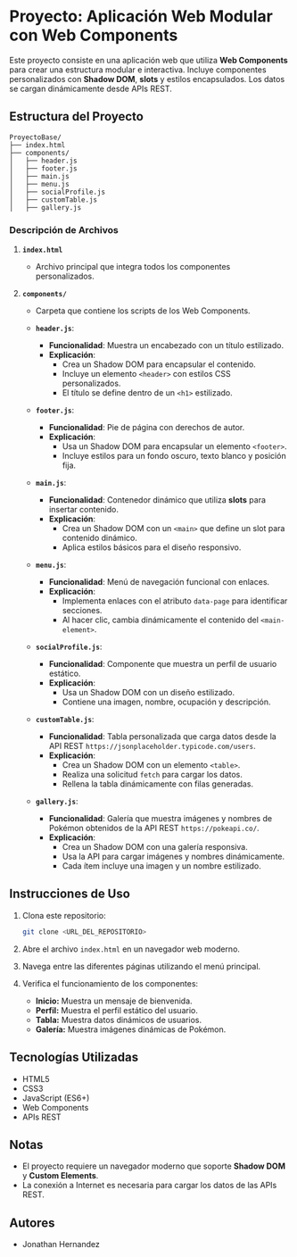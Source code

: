 # Proyecto: Aplicación Web Modular con Web Components

Este proyecto consiste en una aplicación web que utiliza **Web Components** para crear una estructura modular e interactiva. Incluye componentes personalizados con **Shadow DOM**, **slots** y estilos encapsulados. Los datos se cargan dinámicamente desde APIs REST.

## Estructura del Proyecto

```
ProyectoBase/
├── index.html
├── components/
│   ├── header.js
│   ├── footer.js
│   ├── main.js
│   ├── menu.js
│   ├── socialProfile.js
│   ├── customTable.js
│   ├── gallery.js
```

### Descripción de Archivos

1. **`index.html`**
   - Archivo principal que integra todos los componentes personalizados.

2. **`components/`**
   - Carpeta que contiene los scripts de los Web Components.

   - **`header.js`**: 
     - **Funcionalidad**: Muestra un encabezado con un título estilizado.
     - **Explicación**: 
       - Crea un Shadow DOM para encapsular el contenido.
       - Incluye un elemento `<header>` con estilos CSS personalizados.
       - El título se define dentro de un `<h1>` estilizado.

   - **`footer.js`**: 
     - **Funcionalidad**: Pie de página con derechos de autor.
     - **Explicación**: 
       - Usa un Shadow DOM para encapsular un elemento `<footer>`.
       - Incluye estilos para un fondo oscuro, texto blanco y posición fija.

   - **`main.js`**: 
     - **Funcionalidad**: Contenedor dinámico que utiliza **slots** para insertar contenido.
     - **Explicación**: 
       - Crea un Shadow DOM con un `<main>` que define un slot para contenido dinámico.
       - Aplica estilos básicos para el diseño responsivo.

   - **`menu.js`**: 
     - **Funcionalidad**: Menú de navegación funcional con enlaces.
     - **Explicación**: 
       - Implementa enlaces con el atributo `data-page` para identificar secciones.
       - Al hacer clic, cambia dinámicamente el contenido del `<main-element>`.

   - **`socialProfile.js`**: 
     - **Funcionalidad**: Componente que muestra un perfil de usuario estático.
     - **Explicación**: 
       - Usa un Shadow DOM con un diseño estilizado.
       - Contiene una imagen, nombre, ocupación y descripción.

   - **`customTable.js`**: 
     - **Funcionalidad**: Tabla personalizada que carga datos desde la API REST `https://jsonplaceholder.typicode.com/users`.
     - **Explicación**: 
       - Crea un Shadow DOM con un elemento `<table>`.
       - Realiza una solicitud `fetch` para cargar los datos.
       - Rellena la tabla dinámicamente con filas generadas.

   - **`gallery.js`**: 
     - **Funcionalidad**: Galería que muestra imágenes y nombres de Pokémon obtenidos de la API REST `https://pokeapi.co/`.
     - **Explicación**: 
       - Crea un Shadow DOM con una galería responsiva.
       - Usa la API para cargar imágenes y nombres dinámicamente.
       - Cada ítem incluye una imagen y un nombre estilizado.

## Instrucciones de Uso

1. Clona este repositorio:
   ```bash
   git clone <URL_DEL_REPOSITORIO>
   ```

2. Abre el archivo `index.html` en un navegador web moderno.

3. Navega entre las diferentes páginas utilizando el menú principal.

4. Verifica el funcionamiento de los componentes:
   - **Inicio:** Muestra un mensaje de bienvenida.
   - **Perfil:** Muestra el perfil estático del usuario.
   - **Tabla:** Muestra datos dinámicos de usuarios.
   - **Galería:** Muestra imágenes dinámicas de Pokémon.

## Tecnologías Utilizadas

- HTML5
- CSS3
- JavaScript (ES6+)
- Web Components
- APIs REST

## Notas

- El proyecto requiere un navegador moderno que soporte **Shadow DOM** y **Custom Elements**.
- La conexión a Internet es necesaria para cargar los datos de las APIs REST.

## Autores
- Jonathan Hernandez
